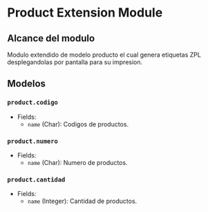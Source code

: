 # Product Extension Module

## Alcance del modulo

Modulo extendido de modelo producto el cual genera etiquetas ZPL desplegandolas por pantalla para su impresion.

## Modelos 

### `product.codigo`
- Fields:
  - `name` (Char): Codigos de productos.

### `product.numero`
- Fields:
  - `name` (Char): Numero de productos.

### `product.cantidad`
- Fields:
  - `name` (Integer): Cantidad de productos.
